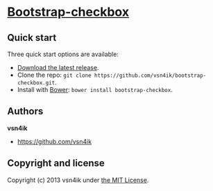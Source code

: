 # [Bootstrap-checkbox](http://vsn4ik.github.io/bootstrap-checkbox)

## Quick start

Three quick start options are available:

* [Download the latest release](https://github.com/vsn4ik/bootstrap-checkbox/archive/v1.0.2.zip).
* Clone the repo: `git clone https://github.com/vsn4ik/bootstrap-checkbox.git`.
* Install with [Bower](http://bower.io): `bower install bootstrap-checkbox`.

## Authors

**vsn4ik**

+ <https://github.com/vsn4ik>

## Copyright and license

Copyright (c) 2013 vsn4ik under [the MIT License](LICENSE).
